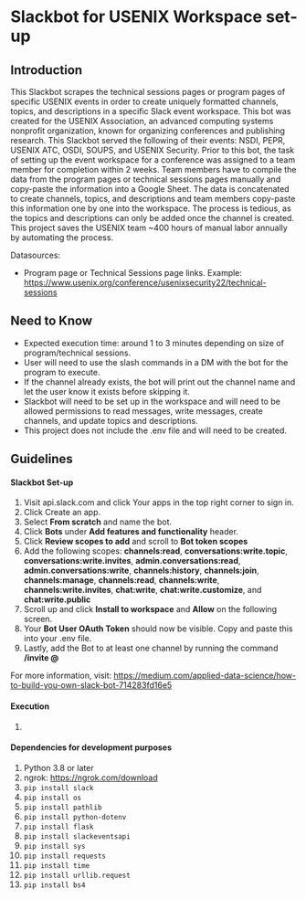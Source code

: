 # Slackbot for USENIX Workspace set-up

## Introduction
This Slackbot scrapes the technical sessions pages or program pages of specific USENIX events in order to create uniquely formatted channels, topics, and descriptions in a specific Slack event workspace. This bot was created for the USENIX Association, an advanced computing systems nonprofit organization, known for organizing conferences and publishing research. This Slackbot served the following of their events: NSDI, PEPR, USENIX ATC, OSDI, SOUPS, and USENIX Security. Prior to this bot, the task of setting up the event workspace for a conference was assigned to a team member for completion within 2 weeks. Team members have to compile the data from the program pages or technical sessions pages manually and copy-paste the information into a Google Sheet. The data is concatenated to create channels, topics, and descriptions and team members copy-paste this information one by one into the workspace. The process is tedious, as the topics and descriptions can only be added once the channel is created. This project saves the USENIX team ~400 hours of manual labor annually by automating the process.

Datasources:
- Program page or Technical Sessions page links. Example: https://www.usenix.org/conference/usenixsecurity22/technical-sessions

## Need to Know

- Expected execution time: around 1 to 3 minutes depending on size of program/technical sessions.
- User will need to use the slash commands in a DM with the bot for the program to execute.
- If the channel already exists, the bot will print out the channel name and let the user know it exists before skipping it.
- Slackbot will need to be set up in the workspace and will need to be allowed permissions to read messages, write messages, create channels, and update topics and descriptions.
- This project does not include the .env file and will need to be created.


## Guidelines

#### Slackbot Set-up
1. Visit api.slack.com and click Your apps in the top right corner to sign in.
2. Click Create an app.
3. Select **From scratch** and name the bot.
4. Click **Bots** under **Add features and functionality** header.
5. Click **Review scopes to add** and scroll to **Bot token scopes**
6. Add the following scopes: **channels:read**, **conversations:write.topic**, **conversations:write.invites**, **admin.conversations:read**, **admin.conversations:write**, **channels:history**, **channels:join**, **channels:manage**, **channels:read**, **channels:write**, **channels:write.invites**, **chat:write**, **chat:write.customize**, and **chat:write.public**
7. Scroll up and click **Install to workspace** and **Allow** on the following screen.
8. Your **Bot User OAuth Token** should now be visible. Copy and paste this into your .env file.
9. Lastly, add the Bot to at least one channel by running the command **/invite @<Botname>**

For more information, visit: https://medium.com/applied-data-science/how-to-build-you-own-slack-bot-714283fd16e5

#### Execution

1. 

#### Dependencies for development purposes

1. Python 3.8 or later
2. ngrok: https://ngrok.com/download
3. `pip install slack`
4. `pip install os`
5. `pip install pathlib`
6. `pip install python-dotenv`
7. `pip install flask`
8. `pip install slackeventsapi`
9. `pip install sys`
10. `pip install requests`
11. `pip install time`
12. `pip install urllib.request`
13. `pip install bs4`

